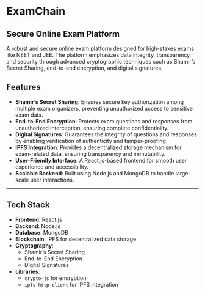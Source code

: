 # ExamChain

## **Secure Online Exam Platform**

A robust and secure online exam platform designed for high-stakes exams like NEET and JEE. The platform emphasizes data integrity, transparency, and security through advanced cryptographic techniques such as Shamir’s Secret Sharing, end-to-end encryption, and digital signatures. 

## **Features**
- **Shamir’s Secret Sharing**: Ensures secure key authorization among multiple exam organizers, preventing unauthorized access to sensitive exam data.
- **End-to-End Encryption**: Protects exam questions and responses from unauthorized interception, ensuring complete confidentiality.
- **Digital Signatures**: Guarantees the integrity of questions and responses by enabling verification of authenticity and tamper-proofing.
- **IPFS Integration**: Provides a decentralized storage mechanism for exam-related data, ensuring transparency and immutability.
- **User-Friendly Interface**: A React.js-based frontend for smooth user experience and accessibility.
- **Scalable Backend**: Built using Node.js and MongoDB to handle large-scale user interactions.

---

## **Tech Stack**
- **Frontend**: React.js
- **Backend**: Node.js
- **Database**: MongoDB
- **Blockchain**: IPFS for decentralized data storage
- **Cryptography**: 
  - Shamir’s Secret Sharing
  - End-to-End Encryption
  - Digital Signatures
- **Libraries**: 
  - `crypto-js` for encryption
  - `ipfs-http-client` for IPFS integration